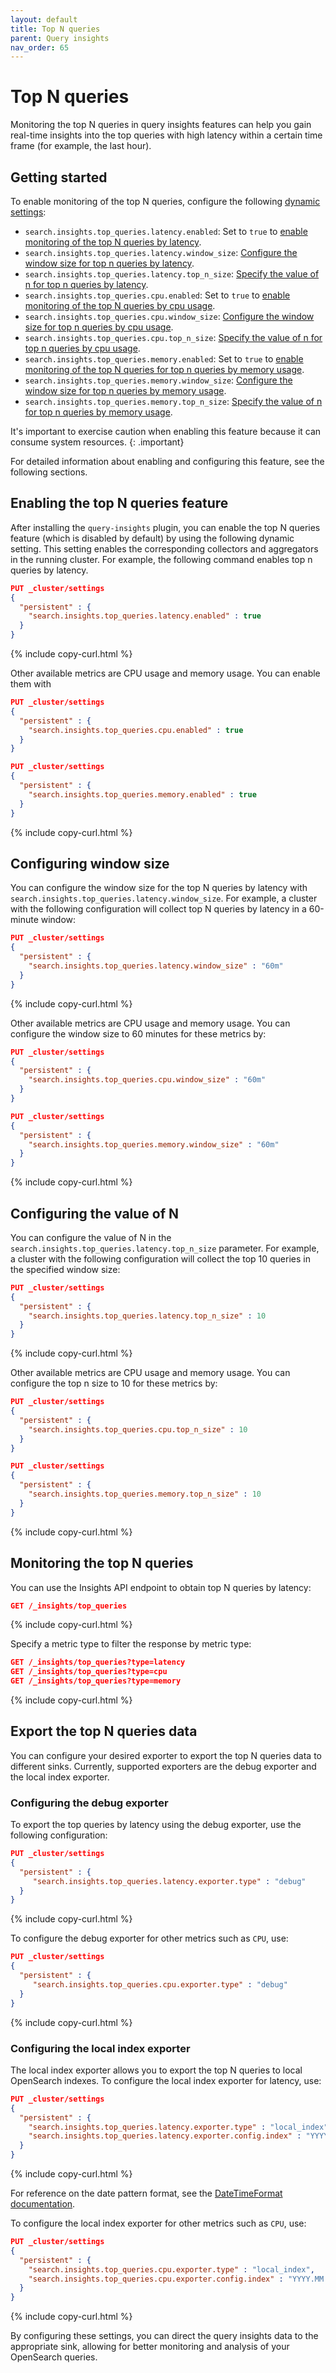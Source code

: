 ```yaml
---
layout: default
title: Top N queries
parent: Query insights
nav_order: 65
---
```


# Top N queries

Monitoring the top N queries in query insights features can help you gain real-time insights into the top queries with high latency within a certain time frame (for example, the last hour). 

## Getting started

To enable monitoring of the top N queries, configure the following [dynamic settings]({{site.url}}{{site.baseurl}}/install-and-configure/configuring-opensearch/index/#dynamic-settings):

- `search.insights.top_queries.latency.enabled`: Set to `true` to [enable monitoring of the top N queries by latency](#enabling-the-top-n-queries-feature).
- `search.insights.top_queries.latency.window_size`: [Configure the window size for top n queries by latency](#configuring-window-size). 
- `search.insights.top_queries.latency.top_n_size`: [Specify the value of n for top n queries by latency](#configuring-the-value-of-n).
- `search.insights.top_queries.cpu.enabled`: Set to `true` to [enable monitoring of the top N queries by cpu usage](#enabling-the-top-n-queries-feature).
- `search.insights.top_queries.cpu.window_size`: [Configure the window size for top n queries by cpu usage](#configuring-window-size). 
- `search.insights.top_queries.cpu.top_n_size`: [Specify the value of n for top n queries by cpu usage](#configuring-the-value-of-n).
- `search.insights.top_queries.memory.enabled`: Set to `true` to [enable monitoring of the top N queries for top n queries by memory usage](#enabling-the-top-n-queries-feature).
- `search.insights.top_queries.memory.window_size`: [Configure the window size for top n queries by memory usage](#configuring-window-size). 
- `search.insights.top_queries.memory.top_n_size`: [Specify the value of n for top n queries by memory usage](#configuring-the-value-of-n).

It's important to exercise caution when enabling this feature because it can consume system resources.
{: .important}


For detailed information about enabling and configuring this feature, see the following sections.

## Enabling the top N queries feature 

After installing the `query-insights` plugin, you can enable the top N queries feature (which is disabled by default) by using the following dynamic setting. This setting enables the corresponding collectors and aggregators in the running cluster. For example, the following command enables top n queries by latency.

```json
PUT _cluster/settings
{
  "persistent" : {
    "search.insights.top_queries.latency.enabled" : true
  }
}
```
{% include copy-curl.html %}

Other available metrics are CPU usage and memory usage. You can enable them with
```json
PUT _cluster/settings
{
  "persistent" : {
    "search.insights.top_queries.cpu.enabled" : true
  }
}

PUT _cluster/settings
{
  "persistent" : {
    "search.insights.top_queries.memory.enabled" : true
  }
}
```
{% include copy-curl.html %}

## Configuring window size

You can configure the window size for the top N queries by latency with `search.insights.top_queries.latency.window_size`. For example, a cluster with the following configuration will collect top N queries by latency in a 60-minute window:

```json
PUT _cluster/settings
{
  "persistent" : {
    "search.insights.top_queries.latency.window_size" : "60m"
  }
}
```
{% include copy-curl.html %}

Other available metrics are CPU usage and memory usage. You can configure the window size to 60 minutes for these metrics by:
```json
PUT _cluster/settings
{
  "persistent" : {
    "search.insights.top_queries.cpu.window_size" : "60m"
  }
}

PUT _cluster/settings
{
  "persistent" : {
    "search.insights.top_queries.memory.window_size" : "60m"
  }
}
```
{% include copy-curl.html %}

## Configuring the value of N 

You can configure the value of N in the `search.insights.top_queries.latency.top_n_size` parameter. For example, a cluster with the following configuration will collect the top 10 queries in the specified window size:

```json
PUT _cluster/settings
{
  "persistent" : {
    "search.insights.top_queries.latency.top_n_size" : 10
  }
}
```
{% include copy-curl.html %}


Other available metrics are CPU usage and memory usage. You can configure the top n size to 10 for these metrics by:
```json
PUT _cluster/settings
{
  "persistent" : {
    "search.insights.top_queries.cpu.top_n_size" : 10
  }
}

PUT _cluster/settings
{
  "persistent" : {
    "search.insights.top_queries.memory.top_n_size" : 10
  }
}
```
{% include copy-curl.html %}

## Monitoring the top N queries 

You can use the Insights API endpoint to obtain top N queries by latency:

```json
GET /_insights/top_queries
```
{% include copy-curl.html %}

Specify a metric type to filter the response by metric type:

```json
GET /_insights/top_queries?type=latency
GET /_insights/top_queries?type=cpu
GET /_insights/top_queries?type=memory
```
{% include copy-curl.html %}

## Export the top N queries data
You can configure your desired exporter to export the top N queries data to different sinks. Currently, supported exporters are the debug exporter and the local index exporter.

### Configuring the debug exporter
To export the top queries by latency using the debug exporter, use the following configuration:
```json
PUT _cluster/settings
{
  "persistent" : {
     "search.insights.top_queries.latency.exporter.type" : "debug"
  }
}
```
{% include copy-curl.html %}

To configure the debug exporter for other metrics such as `CPU`, use:
```json
PUT _cluster/settings
{
  "persistent" : {
     "search.insights.top_queries.cpu.exporter.type" : "debug"
  }
}
```
{% include copy-curl.html %}

### Configuring the local index exporter
The local index exporter allows you to export the top N queries to local OpenSearch indexes. To configure the local index exporter for latency, use:
```json
PUT _cluster/settings
{
  "persistent" : {
    "search.insights.top_queries.latency.exporter.type" : "local_index",
    "search.insights.top_queries.latency.exporter.config.index" : "YYYY.MM.dd"
  }
}
```
{% include copy-curl.html %}

For reference on the date pattern format, see the [DateTimeFormat documentation](https://www.joda.org/joda-time/apidocs/org/joda/time/format/DateTimeFormat.html).

To configure the local index exporter for other metrics such as `CPU`, use:
```json
PUT _cluster/settings
{
  "persistent" : {
    "search.insights.top_queries.cpu.exporter.type" : "local_index",
    "search.insights.top_queries.cpu.exporter.config.index" : "YYYY.MM.dd"
  }
}
```
{% include copy-curl.html %}

By configuring these settings, you can direct the query insights data to the appropriate sink, allowing for better monitoring and analysis of your OpenSearch queries.